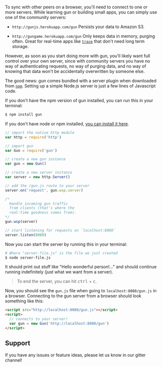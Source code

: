 To sync with other peers on a browser, you'll need to connect to one or more servers. While learning gun or building small apps, you can simply use one of the community servers:

 - `http://gunjs.herokuapp.com/gun`
   Persists your data to Amazon S3.

 - `http://gungame.herokuapp.com/gun`
   Only keeps data in memory, purging often. Great for real-time apps like [`trace`](http://trace.gundb.io/) that don't need long term storage.

However, as soon as you start doing more with gun, you'll likely want full control over your own server, since with community servers you have no way of authenticating requests, no way of purging data, and no way of knowing that data won't be accidentally overwritten by someone else.

The good news: gun comes bundled with a server plugin when downloaded from [`npm`](https://npmjs.com/package/gun). Setting up a simple Node.js server is just a few lines of Javascript code.

If you don't have the npm version of gun installed, you can run this in your terminal:

```bash
$ npm install gun
```

If you don't have node or npm installed, [you can install it here](https://nodejs.org/en/).

```javascript
// import the native http module
var http = require('http')

// import gun
var Gun = require('gun')

// create a new gun instance
var gun = new Gun()

// create a new server instance
var server = new http.Server()

// add the /gun.js route to your server
server.on('request', gun.wsp.server)

/*
  Handle incoming gun traffic
  from clients (that's where the
  real-time goodness comes from).
*/
gun.wsp(server)

// start listening for requests on `localhost:8080`
server.listen(8080)
```

Now you can start the server by running this in your terminal:

```bash
# Where "server-file.js" is the file we just created
$ node server-file.js
```

It should print out stuff like "Hello wonderful person!..." and should continue running indefinitely (just what we want from a server).

> To end the server, you can hit <kbd>ctrl</kbd> + <kbd>c</kbd>.

Now, you should see the `gun.js` file when going to `localhost:8080/gun.js` in a browser.
Connecting to the gun server from a browser should look something like this:

```html
<script src="http://localhost:8080/gun.js"></script>
<script>
  // connects to your server!
  var gun = new Gun('http://localhost:8080/gun')
</script>
```

## Support
If you have any issues or feature ideas, please let us know in our gitter channel!